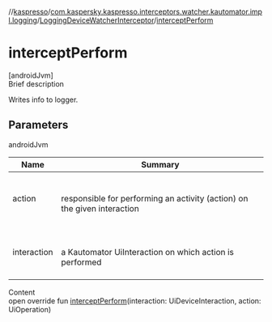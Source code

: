 //[kaspresso](../../index.md)/[com.kaspersky.kaspresso.interceptors.watcher.kautomator.impl.logging](../index.md)/[LoggingDeviceWatcherInterceptor](index.md)/[interceptPerform](intercept-perform.md)



# interceptPerform  
[androidJvm]  
Brief description  


Writes info to logger.



## Parameters  
  
androidJvm  
  
|  Name|  Summary| 
|---|---|
| action| <br><br>responsible for performing an activity (action) on the given interaction<br><br>
| interaction| <br><br>a Kautomator UiInteraction on which action is performed<br><br>
  
  
Content  
open override fun [interceptPerform](intercept-perform.md)(interaction: UiDeviceInteraction, action: UiOperation<UiDevice>)  



